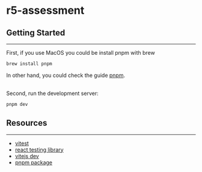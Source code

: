 # r5-assessment

## Getting Started

---

First, if you use MacOS you could be install pnpm with brew

```bash
brew install pnpm
```

In other hand, you could check the guide [pnpm](https://docs.volta.sh/guide/getting-started).

<br>
Second, run the development server:

```bash
pnpm dev
```

## Resources

---

- [vitest](https://vitest.dev/)
- [react testing library](https://testing-library.com/docs/react-testing-library/intro/)
- [vitejs dev](https://vitejs.dev/)
- [pnpm package](https://pnpm.io/)
